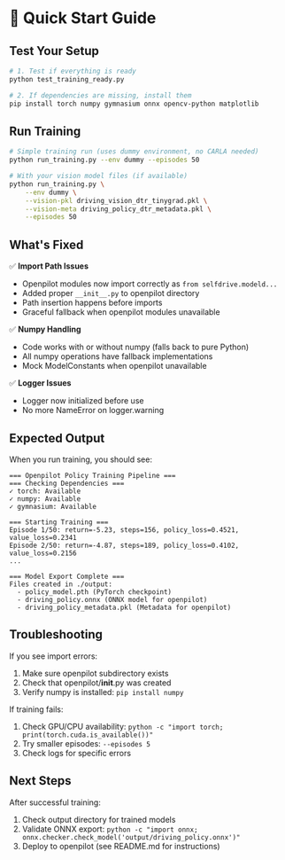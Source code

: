 # 🚀 Quick Start Guide

## Test Your Setup

```bash
# 1. Test if everything is ready
python test_training_ready.py

# 2. If dependencies are missing, install them
pip install torch numpy gymnasium onnx opencv-python matplotlib
```

## Run Training

```bash
# Simple training run (uses dummy environment, no CARLA needed)
python run_training.py --env dummy --episodes 50

# With your vision model files (if available)
python run_training.py \
    --env dummy \
    --vision-pkl driving_vision_dtr_tinygrad.pkl \
    --vision-meta driving_policy_dtr_metadata.pkl \
    --episodes 50
```

## What's Fixed

✅ **Import Path Issues**
- Openpilot modules now import correctly as `from selfdrive.modeld...`
- Added proper `__init__.py` to openpilot directory
- Path insertion happens before imports
- Graceful fallback when openpilot modules unavailable

✅ **Numpy Handling**
- Code works with or without numpy (falls back to pure Python)
- All numpy operations have fallback implementations
- Mock ModelConstants when openpilot unavailable

✅ **Logger Issues**
- Logger now initialized before use
- No more NameError on logger.warning

## Expected Output

When you run training, you should see:
```
=== Openpilot Policy Training Pipeline ===
=== Checking Dependencies ===
✓ torch: Available
✓ numpy: Available
✓ gymnasium: Available

=== Starting Training ===
Episode 1/50: return=-5.23, steps=156, policy_loss=0.4521, value_loss=0.2341
Episode 2/50: return=-4.87, steps=189, policy_loss=0.4102, value_loss=0.2156
...

=== Model Export Complete ===
Files created in ./output:
  - policy_model.pth (PyTorch checkpoint)
  - driving_policy.onnx (ONNX model for openpilot)
  - driving_policy_metadata.pkl (Metadata for openpilot)
```

## Troubleshooting

If you see import errors:
1. Make sure openpilot subdirectory exists
2. Check that openpilot/__init__.py was created
3. Verify numpy is installed: `pip install numpy`

If training fails:
1. Check GPU/CPU availability: `python -c "import torch; print(torch.cuda.is_available())"`
2. Try smaller episodes: `--episodes 5`
3. Check logs for specific errors

## Next Steps

After successful training:
1. Check output directory for trained models
2. Validate ONNX export: `python -c "import onnx; onnx.checker.check_model('output/driving_policy.onnx')"`
3. Deploy to openpilot (see README.md for instructions)